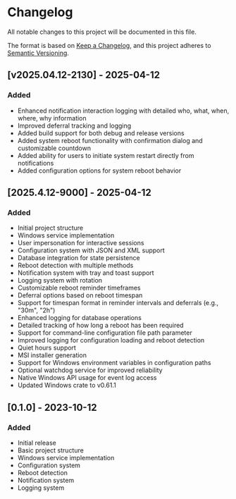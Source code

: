 # Changelog

All notable changes to this project will be documented in this file.

The format is based on [Keep a Changelog](https://keepachangelog.com/en/1.0.0/),
and this project adheres to [Semantic Versioning](https://semver.org/spec/v2.0.0.html).

## [v2025.04.12-2130] - 2025-04-12

### Added
- Enhanced notification interaction logging with detailed who, what, when, where, why information
- Improved deferral tracking and logging
- Added build support for both debug and release versions
- Added system reboot functionality with confirmation dialog and customizable countdown
- Added ability for users to initiate system restart directly from notifications
- Added configuration options for system reboot behavior

## [2025.4.12-9000] - 2025-04-12

### Added
- Initial project structure
- Windows service implementation
- User impersonation for interactive sessions
- Configuration system with JSON and XML support
- Database integration for state persistence
- Reboot detection with multiple methods
- Notification system with tray and toast support
- Logging system with rotation
- Customizable reboot reminder timeframes
- Deferral options based on reboot timespan
- Support for timespan format in reminder intervals and deferrals (e.g., "30m", "2h")
- Enhanced logging for database operations
- Detailed tracking of how long a reboot has been required
- Support for command-line configuration file path parameter
- Improved logging for configuration loading and reboot detection
- Quiet hours support
- MSI installer generation
- Support for Windows environment variables in configuration paths
- Optional watchdog service for improved reliability
- Native Windows API usage for event log access
- Updated Windows crate to v0.61.1

## [0.1.0] - 2023-10-12

### Added
- Initial release
- Basic project structure
- Windows service implementation
- Configuration system
- Reboot detection
- Notification system
- Logging system
